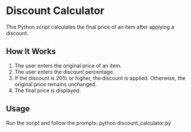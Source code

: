 # Discount Calculator  

This Python script calculates the final price of an item after applying a discount.  

## How It Works  
1. The user enters the original price of an item.  
2. The user enters the discount percentage.  
3. If the discount is 20% or higher, the discount is applied. Otherwise, the original price remains unchanged.  
4. The final price is displayed.  

## Usage  
Run the script and follow the prompts: 
python discount_calculator.py
